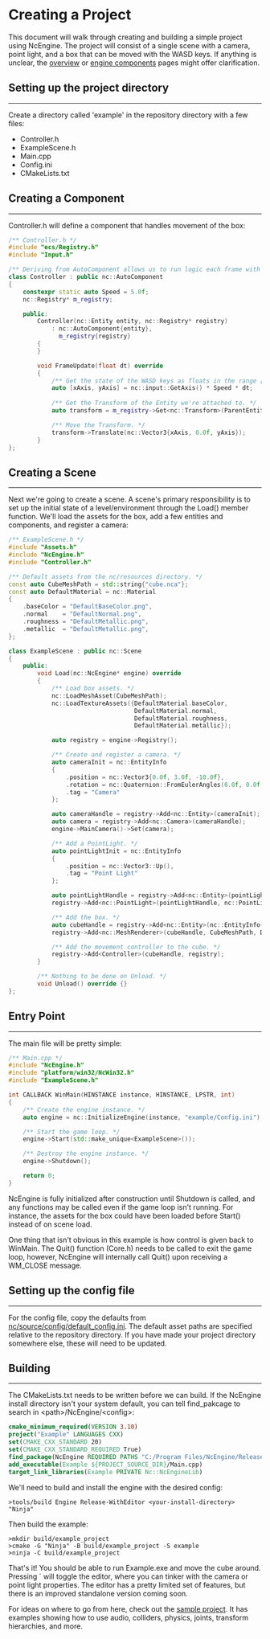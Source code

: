 # Creating a Project

This document will walk through creating and building a simple project using NcEngine. The project will consist of a single scene with a camera, point light, and a box that can be moved with the WASD keys. If anything is unclear, the [overview](Overview.md) or [engine components](EngineComponents.md) pages might offer clarification.

## Setting up the project directory
-----------------------------------
Create a directory called 'example' in the repository directory with a few files:
* Controller.h
* ExampleScene.h
* Main.cpp
* Config.ini
* CMakeLists.txt

## Creating a Component
-----------------------
Controller.h will define a component that handles movement of the box:
```cpp
/** Controller.h */
#include "ecs/Registry.h"
#include "Input.h"

/** Deriving from AutoComponent allows us to run logic each frame with FrameUpdate. */
class Controller : public nc::AutoComponent
{
    constexpr static auto Speed = 5.0f;
    nc::Registry* m_registry;

    public:
        Controller(nc::Entity entity, nc::Registry* registry)
            : nc::AutoComponent{entity},
              m_registry{registry}
        {
        }

        void FrameUpdate(float dt) override
        {
            /** Get the state of the WASD keys as floats in the range [-1, 1] and scale them. */
            auto [xAxis, yAxis] = nc::input::GetAxis() * Speed * dt;
            
            /** Get the Transform of the Entity we're attached to. */
            auto transform = m_registry->Get<nc::Transform>(ParentEntity());

            /** Move the Transform. */
            transform->Translate(nc::Vector3{xAxis, 0.0f, yAxis});
        }
};
```

## Creating a Scene
--------------------
Next we're going to create a scene. A scene's primary responsibility is to set up the initial state of a level/environment through the Load() member function. We'll load the assets for the box, add a few entities and components, and register a camera:

```cpp
/** ExampleScene.h */
#include "Assets.h"
#include "NcEngine.h"
#include "Controller.h"

/** Default assets from the nc/resources directory. */
const auto CubeMeshPath = std::string{"cube.nca"};
const auto DefaultMaterial = nc::Material
{
    .baseColor = "DefaultBaseColor.png",
    .normal    = "DefaultNormal.png",
    .roughness = "DefaultMetallic.png",
    .metallic  = "DefaultMetallic.png",
};

class ExampleScene : public nc::Scene
{
    public:
        void Load(nc::NcEngine* engine) override
        {
            /** Load box assets. */
            nc::LoadMeshAsset(CubeMeshPath);
            nc::LoadTextureAssets({DefaultMaterial.baseColor,
                                   DefaultMaterial.normal,
                                   DefaultMaterial.roughness,
                                   DefaultMaterial.metallic});

            auto registry = engine->Registry();

            /** Create and register a camera. */
            auto cameraInit = nc::EntityInfo
            {
                .position = nc::Vector3{0.0f, 3.0f, -10.0f},
                .rotation = nc::Quaternion::FromEulerAngles(0.0f, 0.0f, 45.0f),
                .tag = "Camera"
            };

            auto cameraHandle = registry->Add<nc::Entity>(cameraInit);
            auto camera = registry->Add<nc::Camera>(cameraHandle);
            engine->MainCamera()->Set(camera);

            /** Add a PointLight. */
            auto pointLightInit = nc::EntityInfo
            {
                .position = nc::Vector3::Up(),
                .tag = "Point Light"
            };

            auto pointLightHandle = registry->Add<nc::Entity>(pointLightInit);
            registry->Add<nc::PointLight>(pointLightHandle, nc::PointLightInfo{});

            /** Add the box. */
            auto cubeHandle = registry->Add<nc::Entity>(nc::EntityInfo{.tag = "Box"});
            registry->Add<nc::MeshRenderer>(cubeHandle, CubeMeshPath, DefaultMaterial, nc::TechniqueType::PhongAndUi);

            /** Add the movement controller to the cube. */
            registry->Add<Controller>(cubeHandle, registry);
        }

        /** Nothing to be done on Unload. */
        void Unload() override {}
};
```

## Entry Point
----------------------
The main file will be pretty simple:
```cpp
/** Main.cpp */
#include "NcEngine.h"
#include "platform/win32/NcWin32.h"
#include "ExampleScene.h"

int CALLBACK WinMain(HINSTANCE instance, HINSTANCE, LPSTR, int)
{
    /** Create the engine instance. */
    auto engine = nc::InitializeEngine(instance, "example/Config.ini");

    /** Start the game loop. */
    engine->Start(std::make_unique<ExampleScene>());

    /** Destroy the engine instance. */
    engine->Shutdown();

    return 0;
}
```

NcEngine is fully initialized after construction until Shutdown is called, and any functions may be called even if the game loop isn't running. For instance, the assets for the box could have been loaded before Start() instead of on scene load.

One thing that isn't obvious in this example is how control is given back to WinMain. The Quit() function (Core.h) needs to be called to exit the game loop, however, NcEngine will internally call Quit() upon receiving a WM_CLOSE message.

## Setting up the config file
-------------------------
For the config file, copy the defaults from [nc/source/config/default_config.ini](../nc/source/config/default_config.ini). The default asset paths are specified relative to the repository directory. If you have made your project directory somewhere else, these will need to be updated.

## Building
------------
The CMakeLists.txt needs to be written before we can build. If the NcEngine install directory isn't your system default, you can tell find_pakcage to search in \<path>/NcEngine/\<config>:
```cmake
cmake_minimum_required(VERSION 3.10)
project("Example" LANGUAGES CXX)
set(CMAKE_CXX_STANDARD 20)
set(CMAKE_CXX_STANDARD_REQUIRED True)
find_package(NcEngine REQUIRED PATHS "C:/Program Files/NcEngine/Release-WithEditor")
add_executable(Example ${PROJECT_SOURCE_DIR}/Main.cpp)
target_link_libraries(Example PRIVATE Nc::NcEngineLib)
```

We'll need to build and install the engine with the desired config:
```
>tools/build Engine Release-WithEditor <your-install-directory> "Ninja"
```

Then build the example:
```
>mkdir build/example_project
>cmake -G "Ninja" -B build/example_project -S example
>ninja -C build/example_project
```

That's it! You should be able to run Example.exe and move the cube around. Pressing ` will toggle the editor, where you can tinker with the camera or point light properties. The editor has a pretty limited set of features, but there is an improved standalone version coming soon.

For ideas on where to go from here, check out the [sample project](../project/source). It has examples showing how to use audio, colliders, physics, joints, transform hierarchies, and more.
